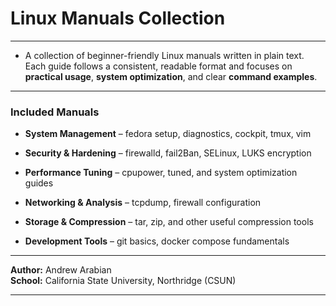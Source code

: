 # Linux Manuals Collection

---

- A collection of beginner-friendly Linux manuals written in plain text. Each guide follows a consistent, readable format and focuses on **practical usage**, **system optimization**, and clear **command examples**.

---

### Included Manuals

- **System Management** – fedora setup, diagnostics, cockpit, tmux, vim
    
- **Security & Hardening** – firewalld, fail2Ban, SELinux, LUKS encryption
    
- **Performance Tuning** – cpupower, tuned, and system optimization guides
    
- **Networking & Analysis** – tcpdump, firewall configuration
    
- **Storage & Compression** – tar, zip, and other useful compression tools
    
- **Development Tools** – git basics, docker compose fundamentals

---

**Author:** Andrew Arabian  
**School:** California State University, Northridge (CSUN)

---




                                                      
